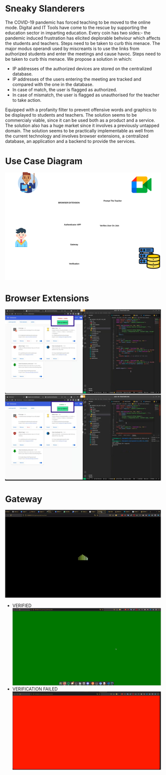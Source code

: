 
# Sneaky Slanderers

The COVID-19 pandemic has forced teaching to be moved to the online mode. Digital and IT Tools have come to the rescue by supporting the education sector in imparting education. Every coin has two sides:- the pandemic induced frustration has elicited deplorable behviour which affects the students and teachers. Steps need to be taken to curb this menace. The major modus operandi used by miscreants is to use the links from authorized students and enter the meetings and cause havoc. Steps need to be taken to curb this menace. We propose a solution in which: 

- IP addresses of the authorized devices are stored on the centralized database. 
- IP addresses of the users entering the meeting are tracked and compared with the one in the database.
- In case of match, the user is flagged as authorized. 
- In case of mismatch, the user is flagged as unauthorised for the teacher to take action.

Equipped with a profanity filter to prevent offensive words and graphics to be displayed to students and teachers. 
The solution seems to be commercialy viable, since it can be used both as a product and a service. The solution also has a huge market since it involves a previously untapped domain. The solution seems to be practically implementable as well from the current technology and involves browser extensions, a centralized database, an application and a backend to provide the services. 

# Use Case Diagram

![](./er3.png)

# Browser Extensions

![](./i1.png)
![](./i2.jpeg)

# Gateway

![](./i3.gif)

- VERIFIED
![](./i4.jpeg)
- VERIFICATION FAILED
![](./i5.jpeg)
